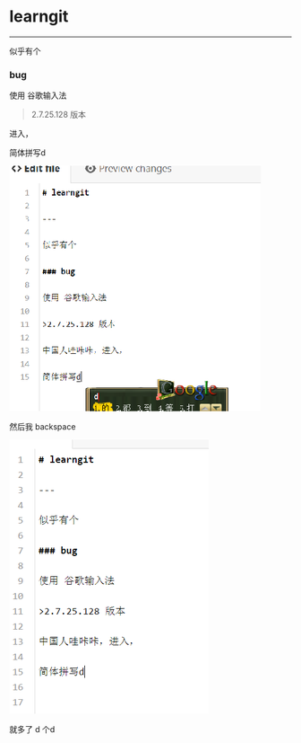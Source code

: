 # learngit

---

似乎有个

### bug

使用 谷歌输入法

>2.7.25.128 版本

进入，

简体拼写d

![0](https://github.com/chinanf-boy/learngit/blob/master/imgs/2.png)

然后我 backspace 

![1](https://github.com/chinanf-boy/learngit/blob/master/imgs/1.PNG)

就多了 d 个d
